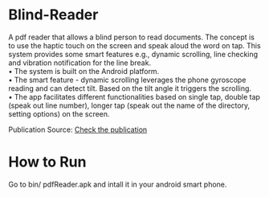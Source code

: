 # Blind-Reader

A pdf reader that allows a blind person to read documents. The concept is to use the haptic touch on the screen and speak aloud the word on tap. This system provides some smart features e.g., dynamic scrolling, line checking and vibration notification for the line break.<br/>
• The system is built on the Android platform.<br/>
• The smart feature - dynamic scrolling leverages the phone gyroscope reading and can detect tilt. Based on the tilt angle it triggers the scrolling. <br/>
• The app facilitates different functionalities based on single tap, double tap (speak out line number), longer tap (speak out the name of the directory, setting options) on the screen.<br/>

Publication Source: [Check the publication](https://ieeexplore.ieee.org/abstract/document/7860200)

# How to Run
Go to bin/ pdfReader.apk and intall it in your android smart phone. 
